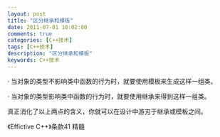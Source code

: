 ```yaml
---
layout: post
title: "区分继承和模板"
date: 2011-07-01 10:02:00
comments: true
categories: [C++技术]
tags: [C++技术]
description: "区分继承和模板"
keywords: C++技术
---
```


· 当对象的类型不影响类中函数的行为时，就要使用模板来生成这样一组类。

· 当对象的类型影响类中函数的行为时，就要使用继承来得到这样一组类。

真正消化了以上两点的含义，你就可以在设计中游刃于继承或模板之间。

《Effictive C++》条款41 精髓
